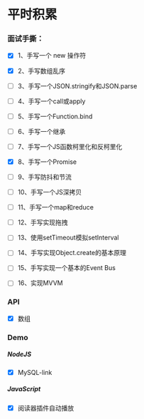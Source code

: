 # 平时积累

### 面试手撕：

- [x] 1、手写一个 new 操作符
- [x] 2、手写数组乱序 
- [ ] 3、手写一个JSON.stringify和JSON.parse
- [ ] 4、手写一个call或apply
- [ ] 5、手写一个Function.bind
- [ ] 6、手写一个继承
- [ ] 7、手写一个JS函数柯里化和反柯里化
- [x] 8、手写一个Promise
- [ ] 9、手写防抖和节流
- [ ] 10、手写一个JS深拷贝
- [ ] 11、手写一个map和reduce
- [ ] 12、手写实现拖拽
- [ ] 13、使用setTimeout模拟setInterval
- [ ] 14、手写实现Object.create的基本原理
- [ ] 15、手写实现一个基本的Event Bus

- [ ] 16、实现MVVM



### API

- [x] 数组



### Demo

##### NodeJS

- [x] MySQL-link

##### JavaScript

- [x] 阅读器插件自动播放
